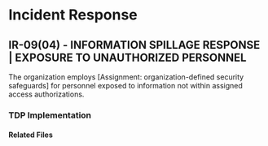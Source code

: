 # Incident Response
## IR-09(04) - INFORMATION SPILLAGE RESPONSE | EXPOSURE TO UNAUTHORIZED PERSONNEL

The organization employs [Assignment: organization-defined security safeguards] for personnel exposed to information not within assigned access authorizations.  

### TDP Implementation


#### Related Files


